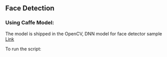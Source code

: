 ## Face Detection 
### Using Caffe Model:

The model is shipped in the OpenCV, DNN model for face detector sample
[Link](https://github.com/opencv/opencv_3rdparty/blob/dnn_samples_face_detector_20170830/res10_300x300_ssd_iter_140000.caffemodel)

To run the script:
```python detect_faces.py --image <image-path> --prototxt deploy.prototxt.txt --model res10_300x300_ssd_iter_140000.caffemodel
```